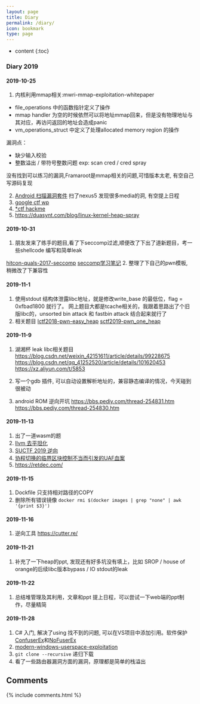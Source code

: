 ```yaml
---
layout: page
title: Diary
permalink: /diary/
icon: bookmark
type: page
---
```


* content
{:toc}

### Diary 2019

#### 2019-10-25

1. 内核利用mmap相关:mwri-mmap-exploitation-whitepaper
* file_operations 中的函数指针定义了操作
* mmap handler 为空的时候依然可以将地址mmap回来，但是没有物理地址与其对应，再访问返回的地址会造成panic
* vm_operations_struct 中定义了处理allocated memory region 的操作

漏洞点： 
* 缺少输入校验
* 整数溢出 / 带符号整数问题
exp: scan cred / cred spray 

没有找到可以练习的漏洞,Framaroot是mmap相关的问题,可惜版本太老, 有空自己写源码复现

2. [Android 扫描漏洞套件](https://github.com/AndroidVTS/android-vts/releases)
扫了nexus5 发现很多media的洞, 有空提上日程
3. [google ctf wp](https://hackmd.io/@gzUPn_btRq2TbqRUdfX9Cw/rkfEQo4gH#Monochromatic)
4. [*ctf hackme](https://github.com/sixstars/starctf2019/tree/master/pwn-hackme)
5. https://duasynt.com/blog/linux-kernel-heap-spray

#### 2019-10-31

1. 朋友发来了练手的题目,看了下seccomp过滤,顺便改了下出了道新题目，考一些shellcode 编写和简单leak

[hitcon-quals-2017-seccomp](https://blukat29.github.io/2017/11/hitcon-quals-2017-seccomp/)
[seccomp学习笔记](https://veritas501.space/2018/05/05/seccomp学习笔记/)
2. 整理了下自己的pwn模板, 稍微改了下兼容性

#### 2019-11-1

1. 使用stdout 结构体泄露libc地址，就是修改write_base 的最低位，flag = 0xfbad1800 就行了。
网上题目大都是tcache相关的，我跟着思路出了个旧版libc的，unsorted bin attack 和 fastbin attack 结合起来就行了
2. 相关题目
[lctf2018-pwn-easy_heap](https://ctf-wiki.github.io/ctf-wiki/pwn/linux/glibc-heap/tcache_attack-zh/#challenge-1-lctf2018-pwn-easy_heap)
[sctf2019-pwn_one_heap](http://blog.eonew.cn/archives/1076#pwn_one_heap)

#### 2019-11-9

1. 湖湘杯
leak libc相关题目
https://blog.csdn.net/weixin_42151611/article/details/99228675
https://blog.csdn.net/qq_41252520/article/details/101620453
https://xz.aliyun.com/t/5853

2. 写一个gdb 插件, 可以自动设置解析地址的，兼容静态编译的情况，今天碰到很被动
3. android ROM 逆向开坑
https://bbs.pediy.com/thread-254831.htm
https://bbs.pediy.com/thread-254830.htm

#### 2019-11-13

1. 出了一道wasm的题
2. [llvm 去平坦化](https://github.com/cq674350529/deflat)
3. [SUCTF 2019 逆向](https://www.52pojie.cn/forum.php?mod=viewthread&tid=1039478extra=page%3D1%26filter%3Dauthor%26orderby%3Ddateline#28221000_hardcpp)
4. [协程切换的临界区块控制不当而引发的UAF血案](https://bbs.pediy.com/thread-224686.htm)
5. https://retdec.com/

#### 2019-11-15  

1. Dockfile 只支持相对路径的COPY
2. 删除所有错误镜像 `docker rmi $(docker images | grep "none" | awk '{print $3}')` 

#### 2019-11-16

1. 逆向工具 https://cutter.re/

#### 2019-11-21  

1. 补充了一下heap的ppt, 发现还有好多坑没有填上，比如 SROP / house of orange的后续libc版本bypass / IO stdout的leak

#### 2019-11-22

1. 总结堆管理及其利用，文章和ppt 提上日程，可以尝试一下web端的ppt制作，尽量精简

#### 2019-11-28

1. C# 入门, 解决了using 找不到的问题, 可以在VS项目中添加引用。软件保护[ConfuserEx](https://yck1509.github.io/ConfuserEx/)和[NoFuserEx](https://github.com/CodeShark-Dev/NoFuserEx)
2. [modern-windows-userspace-exploitation](https://github.com/saaramar/35C3_Modern_Windows_Userspace_Exploitation#35c3-modern-windows-userspace-exploitation)
3. `git clone --recursive` 递归下载
4. 看了一些路由器漏洞方面的漏洞，原理都是简单的栈溢出

## Comments

{% include comments.html %}
